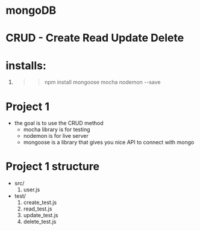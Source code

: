 # mongoDB

# CRUD - Create Read Update Delete
# installs:
  1. >> npm install mongoose mocha nodemon --save
# Project 1
  * the goal is to use the CRUD method
    - mocha library is for testing
    - nodemon is for live server
    - mongoose is a library that gives you nice API to connect with mongo
# Project 1 structure
  * src/
    1. user.js
  * test/
    1. create_test.js
    2. read_test.js
    3. update_test.js
    4. delete_test.js